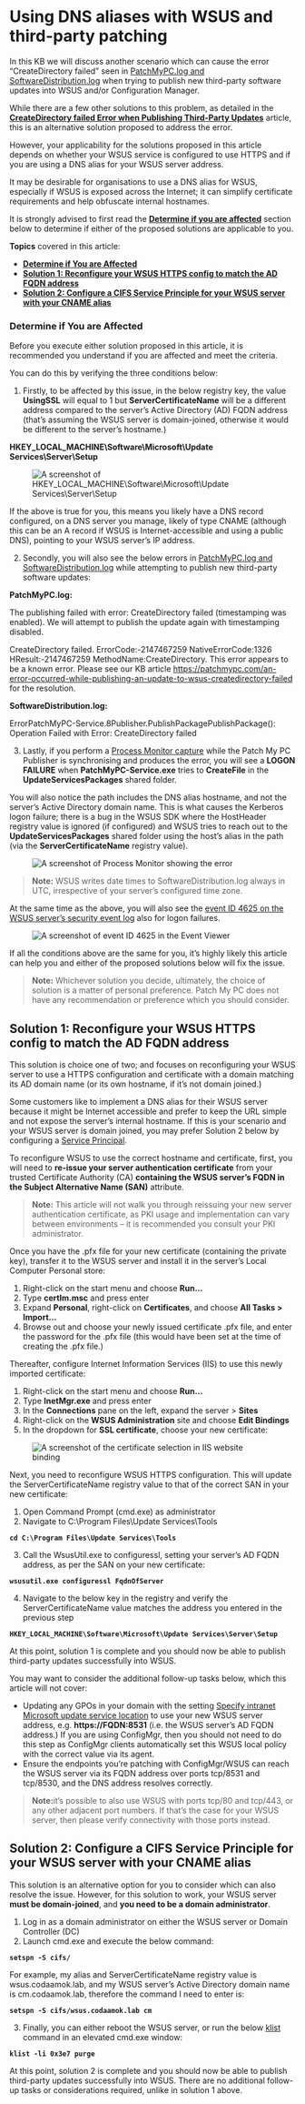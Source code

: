 # Using DNS aliases with WSUS and third-party patching

In this KB we will discuss another scenario which can cause the error “CreateDirectory failed” seen in [PatchMyPC.log and SoftwareDistribution.log](https://patchmypc.com/collecting-log-files-for-patch-my-pc-support#publishing-service-logs) when trying to publish new third-party software updates into WSUS and/or Configuration Manager.

While there are a few other solutions to this problem, as detailed in the [**CreateDirectory failed Error when Publishing Third-Party Updates**](https://patchmypc.com/an-error-occurred-while-publishing-an-update-to-wsus-createdirectory-failed) article, this is an alternative solution proposed to address the error.

However, your applicability for the solutions proposed in this article depends on whether your WSUS service is configured to use HTTPS and if you are using a DNS alias for your WSUS server address.

It may be desirable for organisations to use a DNS alias for WSUS, especially if WSUS is exposed across the Internet; it can simplify certificate requirements and help obfuscate internal hostnames.

It is strongly advised to first read the [**Determine if you are affected**](https://patchmypc.com/kb/using-dns-aliases-wsus-third/#topic1) section below to determine if either of the proposed solutions are applicable to you.

**Topics** covered in this article:

* [**Determine if You are Affected**](https://patchmypc.com/kb/using-dns-aliases-wsus-third/#topic1)
* [**Solution 1: Reconfigure your WSUS HTTPS config to match the AD FQDN address**](https://patchmypc.com/kb/using-dns-aliases-wsus-third/#topic2)
* [**Solution 2: Configure a CIFS Service Principle for your WSUS server with your CNAME alias**](https://patchmypc.com/kb/using-dns-aliases-wsus-third/#topic3)

### Determine if You are Affected <a href="#h-determine-if-you-are-affected" id="h-determine-if-you-are-affected"></a>

Before you execute either solution proposed in this article, it is recommended you understand if you are affected and meet the criteria.

You can do this by verifying the three conditions below:

1. Firstly, to be affected by this issue, in the below registry key, the value **UsingSSL** will equal to 1 but **ServerCertificateName** will be a different address compared to the server’s Active Directory (AD) FQDN address (that’s assuming the WSUS server is domain-joined, otherwise it would be different to the server’s hostname.)

**HKEY\_LOCAL\_MACHINE\Software\Microsoft\Update Services\Server\Setup**

<figure><img src="https://patchmypc.com/app/uploads/2025/04/WSUSDNSAlias_Registry.png" alt="A screenshot of HKEY_LOCAL_MACHINE\Software\Microsoft\Update Services\Server\Setup"><figcaption></figcaption></figure>

If the above is true for you, this means you likely have a DNS record configured, on a DNS server you manage, likely of type CNAME (although this can be an A record if WSUS is Internet-accessible and using a public DNS), pointing to your WSUS server’s IP address.

2. Secondly, you will also see the below errors in [PatchMyPC.log and SoftwareDistribution.log](https://patchmypc.com/collecting-log-files-for-patch-my-pc-support#publishing-service-logs) while attempting to publish new third-party software updates:

**PatchMyPC.log:**

The publishing failed with error: CreateDirectory failed (timestamping was enabled). We will attempt to publish the update again with timestamping disabled.

CreateDirectory failed. ErrorCode:-2147467259 NativeErrorCode:1326 HResult:-2147467259 MethodName:CreateDirectory. This error appears to be a known error. Please see our KB article https://patchmypc.com/an-error-occurred-while-publishing-an-update-to-wsus-createdirectory-failed for the resolution.

**SoftwareDistribution.log:**

ErrorPatchMyPC-Service.8Publisher.PublishPackagePublishPackage(): Operation Failed with Error: CreateDirectory failed

3. Lastly, if you perform a [Process Monitor capture](https://patchmypc.com/how-to-use-process-monitor-to-help-diagnose-publishing-issues) while the Patch My PC Publisher is synchronising and produces the error, you will see a **LOGON FAILURE** when **PatchMyPC-Service.exe** tries to **CreateFile** in the **UpdateServicesPackages** shared folder.

You will also notice the path includes the DNS alias hostname, and not the server’s Active Directory domain name. This is what causes the Kerberos logon failure; there is a bug in the WSUS SDK where the HostHeader registry value is ignored (if configured) and WSUS tries to reach out to the **UpdateServicesPackages** shared folder using the host’s alias in the path (via the **ServerCertificateName** registry value).

<figure><img src="https://patchmypc.com/app/uploads/2025/04/WSUSDNSAlias_procmon.png" alt="A screenshot of Process Monitor showing the error"><figcaption></figcaption></figure>

> **Note:** WSUS writes date times to SoftwareDistribution.log always in UTC, irrespective of your server’s configured time zone.

At the same time as the above, you will also see the [event ID 4625 on the WSUS server’s security event log](https://learn.microsoft.com/en-us/previous-versions/windows/it-pro/windows-10/security/threat-protection/auditing/event-4625) also for logon failures.

<figure><img src="https://patchmypc.com/app/uploads/2025/04/WSUSDNSAlias_eventviewer.png" alt="A screenshot of event ID 4625 in the Event Viewer"><figcaption></figcaption></figure>

If all the conditions above are the same for you, it’s highly likely this article can help you and either of the proposed solutions below will fix the issue.

> **Note:** Whichever solution you decide, ultimately, the choice of solution is a matter of personal preference. Patch My PC does not have any recommendation or preference which you should consider.

## Solution 1: Reconfigure your WSUS HTTPS config to match the AD FQDN address <a href="#h-solution-1-reconfigure-your-wsus-https-config-to-match-the-a-d-fqdn-address" id="h-solution-1-reconfigure-your-wsus-https-config-to-match-the-a-d-fqdn-address"></a>

This solution is choice one of two; and focuses on reconfiguring your WSUS server to use a HTTPS configuration and certificate with a domain matching its AD domain name (or its own hostname, if it’s not domain joined.)

Some customers like to implement a DNS alias for their WSUS server because it might be Internet accessible and prefer to keep the URL simple and not expose the server’s internal hostname. If this is your scenario and your WSUS server is domain joined, you may prefer Solution 2 below by configuring a [Service Principal](https://learn.microsoft.com/en-us/windows/win32/ad/service-principal-names).

To reconfigure WSUS to use the correct hostname and certificate, first, you will need to **re-issue your server authentication certificate** from your trusted Certificate Authority (CA) **containing the WSUS server’s FQDN in the Subject Alternative Name (SAN)** attribute.

> **Note:** This article will not walk you through reissuing your new server authentication certificate, as PKI usage and implementation can vary between environments – it is recommended you consult your PKI administrator.

Once you have the .pfx file for your new certificate (containing the private key), transfer it to the WSUS server and install it in the server’s Local Computer Personal store:

1. Right-click on the start menu and choose **Run…**
2. Type **certlm.msc** and press enter
3. Expand **Personal**, right-click on **Certificates**, and choose **All Tasks > Import…**
4. Browse out and choose your newly issued certificate .pfx file, and enter the password for the .pfx file (this would have been set at the time of creating the .pfx file.)

Thereafter, configure Internet Information Services (IIS) to use this newly imported certificate:

1. Right-click on the start menu and choose **Run…**
2. Type **InetMgr.exe** and press enter
3. In the **Connections** pane on the left, expand the server > **Sites**
4. Right-click on the **WSUS Administration** site and choose **Edit Bindings**
5. In the dropdown for **SSL certificate**, choose your new certificate:

<figure><img src="https://patchmypc.com/app/uploads/2025/04/WSUSDNSAlias_iiscert.png" alt="A screenshot of the certificate selection in IIS website binding"><figcaption></figcaption></figure>

Next, you need to reconfigure WSUS HTTPS configuration. This will update the ServerCertificateName registry value to that of the correct SAN in your new certificate:

1. Open Command Prompt (cmd.exe) as administrator
2. Navigate to C:\Program Files\Update Services\Tools

<pre><code><strong>cd C:\Program Files\Update Services\Tools
</strong></code></pre>

3. Call the WsusUtil.exe to configuressl, setting your server’s AD FQDN address, as per the SAN on your new certificate:

<pre><code><strong>wsusutil.exe configuressl FqdnOfServer
</strong></code></pre>

4. Navigate to the below key in the registry and verify the ServerCertificateName value matches the address you entered in the previous step

<pre><code><strong>HKEY_LOCAL_MACHINE\Software\Microsoft\Update Services\Server\Setup
</strong></code></pre>

At this point, solution 1 is complete and you should now be able to publish third-party updates successfully into WSUS.

You may want to consider the additional follow-up tasks below, which this article will not cover:

* Updating any GPOs in your domain with the setting [Specify intranet Microsoft update service location](https://admx.help/?Category=Windows_10_2016\&Policy=Microsoft.Policies.WindowsUpdate::CorpWuURL) to use your new WSUS server address, e.g. **https://FQDN:8531** (i.e. the WSUS server’s AD FQDN address.) If you are using ConfigMgr, then you should not need to do this step as ConfigMgr clients automatically set this WSUS local policy with the correct value via its agent.
* Ensure the endpoints you’re patching with ConfigMgr/WSUS can reach the WSUS server via its FQDN address over ports tcp/8531 and tcp/8530, and the DNS address resolves correctly.

> **Note:**&#x69;t’s possible to also use WSUS with ports tcp/80 and tcp/443, or any other adjacent port numbers. If that’s the case for your WSUS server, then please verify connectivity with those ports instead.

## Solution 2: Configure a CIFS Service Principle for your WSUS server with your CNAME alias <a href="#h-solution-2-configure-a-cifs-service-principle-for-your-wsus-server-with-your-cname-alias" id="h-solution-2-configure-a-cifs-service-principle-for-your-wsus-server-with-your-cname-alias"></a>

This solution is an alternative option for you to consider which can also resolve the issue. However, for this solution to work, your WSUS server **must be domain-joined**, and **you need to be a domain administrator**.

1. Log in as a domain administrator on either the WSUS server or Domain Controller (DC)
2. Launch cmd.exe and execute the below command:

<pre><code><strong>setspn -S cifs/ 
</strong></code></pre>

For example, my alias and ServerCertificateName registry value is wsus.codaamok.lab, and my WSUS server’s Active Directory domain name is cm.codaamok.lab, therefore the command I need to enter is:

<pre><code><strong>setspn -S cifs/wsus.codaamok.lab cm
</strong></code></pre>

3. Finally, you can either reboot the WSUS server, or run the below [klist](https://learn.microsoft.com/en-us/windows-server/administration/windows-commands/klist) command in an elevated cmd.exe window:

<pre><code><strong>klist -li 0x3e7 purge
</strong></code></pre>

At this point, solution 2 is complete and you should now be able to publish third-party updates successfully into WSUS. There are no additional follow-up tasks or considerations required, unlike in solution 1 above.
